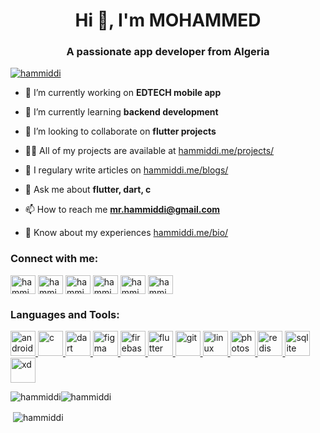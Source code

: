 <h1 align="center">Hi 👋, I'm MOHAMMED</h1>
<h3 align="center">A passionate app developer from Algeria</h3>

<p align="left"> <a href="https://twitter.com/hammiddi" target="blank"><img src="https://img.shields.io/twitter/follow/hammiddi?logo=twitter&style=for-the-badge" alt="hammiddi" /></a> </p>

- 🔭 I’m currently working on **EDTECH mobile app**

- 🌱 I’m currently learning **backend development**

- 👯 I’m looking to collaborate on **flutter projects**

- 👨‍💻 All of my projects are available at [hammiddi.me/projects/](hammiddi.me/projects/)

- 📝 I regulary write articles on [hammiddi.me/blogs/](hammiddi.me/blogs/)

- 💬 Ask me about **flutter, dart, c**

- 📫 How to reach me **mr.hammiddi@gmail.com**

- 📄 Know about my experiences [hammiddi.me/bio/](hammiddi.me/bio/)

<h3 align="left">Connect with me:</h3>
<p align="left">
<a href="https://codepen.io/hammiddi" target="blank"><img align="center" src="https://cdn.jsdelivr.net/npm/simple-icons@3.0.1/icons/codepen.svg" alt="hammiddi" height="30" width="40" /></a>
<a href="https://dev.to/hammiddi" target="blank"><img align="center" src="https://cdn.jsdelivr.net/npm/simple-icons@3.0.1/icons/dev-dot-to.svg" alt="hammiddi" height="30" width="40" /></a>
<a href="https://twitter.com/hammiddi" target="blank"><img align="center" src="https://cdn.jsdelivr.net/npm/simple-icons@3.0.1/icons/twitter.svg" alt="hammiddi" height="30" width="40" /></a>
<a href="https://linkedin.com/in/hammiddi" target="blank"><img align="center" src="https://cdn.jsdelivr.net/npm/simple-icons@3.0.1/icons/linkedin.svg" alt="hammiddi" height="30" width="40" /></a>
<a href="https://fb.com/hammiddii" target="blank"><img align="center" src="https://cdn.jsdelivr.net/npm/simple-icons@3.0.1/icons/facebook.svg" alt="hammiddii" height="30" width="40" /></a>
<a href="https://instagram.com/hammiddi" target="blank"><img align="center" src="https://cdn.jsdelivr.net/npm/simple-icons@3.0.1/icons/instagram.svg" alt="hammiddi" height="30" width="40" /></a>
</p>

<h3 align="left">Languages and Tools:</h3>
<p align="left"> <a href="https://developer.android.com" target="_blank"> <img src="https://devicons.github.io/devicon/devicon.git/icons/android/android-original-wordmark.svg" alt="android" width="40" height="40"/> </a> <a href="https://www.cprogramming.com/" target="_blank"> <img src="https://devicons.github.io/devicon/devicon.git/icons/c/c-original.svg" alt="c" width="40" height="40"/> </a> <a href="https://dart.dev" target="_blank"> <img src="https://www.vectorlogo.zone/logos/dartlang/dartlang-icon.svg" alt="dart" width="40" height="40"/> </a> <a href="https://www.figma.com/" target="_blank"> <img src="https://www.vectorlogo.zone/logos/figma/figma-icon.svg" alt="figma" width="40" height="40"/> </a> <a href="https://firebase.google.com/" target="_blank"> <img src="https://www.vectorlogo.zone/logos/firebase/firebase-icon.svg" alt="firebase" width="40" height="40"/> </a> <a href="https://flutter.dev" target="_blank"> <img src="https://www.vectorlogo.zone/logos/flutterio/flutterio-icon.svg" alt="flutter" width="40" height="40"/> </a> <a href="https://git-scm.com/" target="_blank"> <img src="https://www.vectorlogo.zone/logos/git-scm/git-scm-icon.svg" alt="git" width="40" height="40"/> </a> <a href="https://www.linux.org/" target="_blank"> <img src="https://devicons.github.io/devicon/devicon.git/icons/linux/linux-original.svg" alt="linux" width="40" height="40"/> </a> <a href="https://www.photoshop.com/en" target="_blank"> <img src="https://devicons.github.io/devicon/devicon.git/icons/photoshop/photoshop-plain.svg" alt="photoshop" width="40" height="40"/> </a> <a href="https://redis.io" target="_blank"> <img src="https://devicons.github.io/devicon/devicon.git/icons/redis/redis-original-wordmark.svg" alt="redis" width="40" height="40"/> </a> <a href="https://www.sqlite.org/" target="_blank"> <img src="https://www.vectorlogo.zone/logos/sqlite/sqlite-icon.svg" alt="sqlite" width="40" height="40"/> </a> <a href="https://www.adobe.com/products/xd.html" target="_blank"> <img src="https://cdn.worldvectorlogo.com/logos/adobe-xd.svg" alt="xd" width="40" height="40"/> </a> </p>

<p><img align="center" src="https://github-readme-stats.vercel.app/api/top-langs?username=hammiddi&show_icons=true&locale=en&layout=compact" alt="hammiddi" /><img align="center" src="https://github-readme-stats.vercel.app/api?username=hammiddi&show_icons=true&locale=en&layout=compact" alt="hammiddi" /></p>

<p>&nbsp;<img align="center" src="https://github-readme-stats.vercel.app/api?username=hammiddi&show_icons=true&locale=en&layout=compact" alt="hammiddi" /></p>
